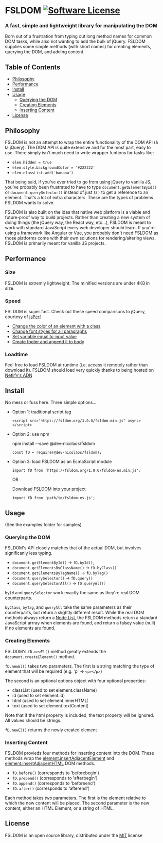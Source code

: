 # FSLDOM [![Software License](https://img.shields.io/badge/license-MIT-brightgreen.svg?style=flat)](LICENSE)

### A fast, simple and lightweight library for manipulating the DOM

Born out of a frustration from typing out long method names for common DOM tasks, while also not wanting to add the bulk of jQuery. FSLDOM supplies some simple methods (with short names) for creating elements, querying the DOM, and adding content.

## Table of Contents
- [Philosophy](#philosophy)
- [Performance](#performance)
- [Install](#install)
- [Usage](#usage)
  - [Querying the DOM](#querying-the-dom)
  - [Creating Elements](#creating-elements)
  - [Inserting Content](#inserting-content)
- [License](#license)


## Philosophy
FSLDOM is not an attempt to wrap the entire functionality of the DOM API (à la jQuery). The DOM API is quite extensive and for the most part, easy to use. There simply isn't much need to write wrapper funtions for tasks like:
- `elem.hidden = true`
- `elem.style.backgroundColor = '#222222'`
- `elem.classList.add('banana')`

That being said, if you've ever tried to go from using jQuery to vanilla JS, you've probably been frustrated to have to type `document.getElementById()` or `document.querySelector()` instead of just `$()` to get a reference to an element. That's a lot of extra characters. These are the types of problems FSLDOM wants to solve.

FSLDOM is also built on the idea that native web platform is a viable and future-proof way to build projects. Rather than creating a new system of doing things (the jQuery way, the React way, etc...), FSLDOM is meant to work with standard JavaScript every web developer should learn. If you're using a framework like Angular or Vue, you probably don't need FSLDOM as those platforms come with their own solutions for rendering/altering views. FSLDOM is primarily meant for vanilla JS projects.

## Performance

### Size
FSLDOM is extremly lightweight. The minified versions are under 4KB in size.

### Speed
FSLDOM is super fast. Check out these speed comparisons to jQuery, courtesy of [jsPerf](https://jsperf.com)
- [Change the color of an element with a class](https://jsperf.com/fsldom-vs-jquery)
- [Change font styles for all paragraphs](https://jsperf.com/fsldom-vs-jquery/5)
- [Set variable equal to input value](https://jsperf.com/fsldom-vs-jquery/6)
- [Create footer and append it to body](https://jsperf.com/fsldom-vs-jquery/7)


### Loadtime
Feel free to load FSLDOM at runtime (i.e. access it remotely rather than download it). FSLDOM should load very quickly thanks to being hosted on [Netlify's ADN](https://www.netlify.com/features/adn/)

## Install
No mess or fuss here. Three simple options...

  - Option 1: traditional script tag

    `<script src="https://fsldom.org/1.0.0/fsldom.min.js" async></script>`

  - Option 2: use npm

    npm install --save @dev-nicolaos/fsldom

    `const fD = require(@dev-nicolaos/fsldom);`

  - Option 3: load FSLDOM as an EcmaScript module

    `import fD from 'https://fsldom.org/1.0.0/fsldom-es.min.js';`

    OR

    Download [FSLDOM](https://fsldom.org) into your project

    `import fD from 'path/to/fsldom-es.js';`

## Usage
(See the examples folder for samples)

### Querying the DOM
FSLDOM's API closely matches that of the actual DOM, but involves significanly less typing.

- `document.getElementById()` -> `fD.byId()`,
- `document.getElementsByClassName()` -> `fD.byClass()`
- `document.getElementsByTagName()` -> `fD.byTag()`
- `document.querySelector()` -> `fD.query()`
- `document.querySelectorAll()` -> `fD.queryAll()`

`byId` and `querySelector` work exactly the same as they're real DOM counterparts.

`byClass`, `byTag`, and `queryAll` take the same parameters as their counterparts, but return a slightly different result. While the real DOM methods always return a [Node List](https://developer.mozilla.org/en-US/docs/Web/API/NodeList), the FSLDOM methods return a standard JavaScript arrray when elements are found, and return a falsey value (null) if no elements are found.

### Creating Elements
FSLDOM's `fD.newEl()` method greatly extends the `document.createElement()` method.

`fD.newEl()` takes two parameters. The first is a string matching the type of element that will be required (e.g. 'p' -> `<p></p>`)

The second is an optional options object with four optional properties:
- classList (used to set element.className)
- id (used to set element.id)
- html (used to set element.innerHTML)
- text (used to set element.textContent)

Note that if the html property is included, the text property will be ignored. All values should be strings.

`fD.newEl()` returns the newly created element

### Inserting Content
FSLDOM provieds four methods for inserting content into the DOM. These methods wrap the [element.insertAdjacentElement](https://developer.mozilla.org/en-US/docs/Web/API/Element/insertAdjacentElement) and [element.insertAdjacentHTML](https://developer.mozilla.org/en-US/docs/Web/API/Element/insertAdjacentHTML) DOM methods.

-  `fD.before()` (corresponds to 'beforebegin')
-  `fD.prepend()` (corresponds to 'afterbegin')
-  `fD.append()` (corresponds to 'beforeend')
-  `fD.after()` (corresponds to 'afterend')

Each method takes two parameters. The first is the element relative to which the new content will be placed. The second parameter is the new content, either an HTML Element, or a string of HTML.

## License
FSLDOM is an open source library, distributed under the [MIT](./LICENSE) license